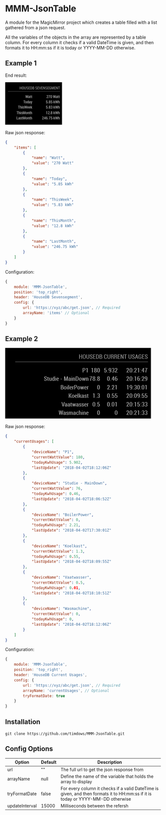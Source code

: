 # MMM-JsonTable
A module for the MagicMirror project which creates a table filled with a list gathered from a json request.

All the variables of the objects in the array are represented by a table column.
For every column it checks if a valid DateTime is given, and then formats it to HH:mm:ss if it is today or YYYY-MM-DD otherwise.

## Example 1
End result:

![](example1.png)

Raw json response:

```json
{
    "items": [
        {
            "name": "Watt",
            "value": "270 Watt"
        },
        {
            "name": "Today",
            "value": "5.85 kWh"
        },
        {
            "name": "ThisWeek",
            "value": "5.83 kWh"
        },
        {
            "name": "ThisMonth",
            "value": "12.8 kWh"
        },
        {
            "name": "LastMonth",
            "value": "246.75 kWh"
        }
    ]
}
```

Configuration:

```javascript
{
	module: 'MMM-JsonTable',
	position: 'top_right',
	header: 'HouseDB Sevensegment',
	config: {
		url: 'https://xyz/abc/get.json', // Required
		arrayName: 'items' // Optional
	}
}
```

## Example 2

![](example2.png)

Raw json response:

```json
{
    "currentUsages": [
        {
            "deviceName": "P1",
            "currentWattValue": 180,
            "todayKwhUsage": 5.902,
            "lastUpdate": "2018-04-02T18:12:06Z"
        },
        {
            "deviceName": "Studie - MainDown",
            "currentWattValue": 76,
            "todayKwhUsage": 0.46,
            "lastUpdate": "2018-04-02T18:06:52Z"
        },
        {
            "deviceName": "BoilerPower",
            "currentWattValue": 0,
            "todayKwhUsage": 2.21,
            "lastUpdate": "2018-04-02T17:30:01Z"
        },
        {
            "deviceName": "Koelkast",
            "currentWattValue": 1.3,
            "todayKwhUsage": 0.55,
            "lastUpdate": "2018-04-02T18:09:55Z"
        },
        {
            "deviceName": "Vaatwasser",
            "currentWattValue": 0.5,
            "todayKwhUsage": 0.01,
            "lastUpdate": "2018-04-02T18:10:51Z"
        },
        {
            "deviceName": "Wasmachine",
            "currentWattValue": 0,
            "todayKwhUsage": 0,
            "lastUpdate": "2018-04-02T18:12:06Z"
        }
    ]
}
```

Configuration:

```javascript
{
	module: 'MMM-JsonTable',
	position: 'top_right',
	header: 'HouseDB Current Usages',
	config: {
		url: 'https://xyz/abc/get.json', // Required
		arrayName: 'currentUsages', // Optional
		tryFormatDate: true
	}
}
```

## Installation
````
git clone https://github.com/timdows/MMM-JsonTable.git
````

## Config Options
| **Option** | **Default** | **Description** |
| --- | --- | --- |
| url | "" | The full url to get the json response from |
| arrayName | null | Define the name of the variable that holds the array to display |
| tryFormatDate | false | For every column it checks if a valid DateTime is given, and then formats it to HH:mm:ss if it is today or YYYY-MM-DD otherwise |
| updateInterval | 15000 | Milliseconds between the refersh |